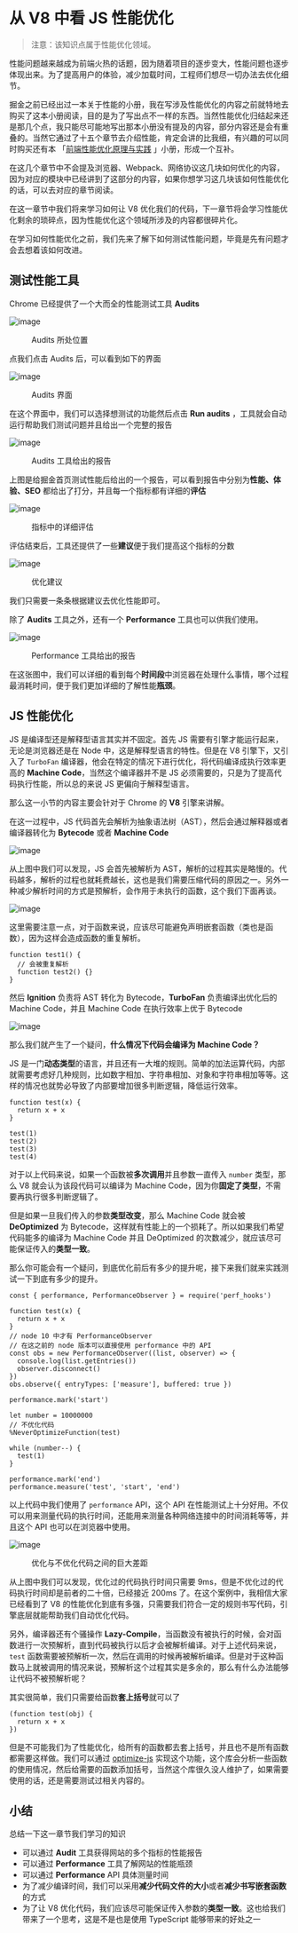 # 从 V8 中看 JS 性能优化

> 注意：该知识点属于性能优化领域。

性能问题越来越成为前端火热的话题，因为随着项目的逐步变大，性能问题也逐步体现出来。为了提高用户的体验，减少加载时间，工程师们想尽一切办法去优化细节。

掘金之前已经出过一本关于性能的小册，我在写涉及性能优化的内容之前就特地去购买了这本小册阅读，目的是为了写出点不一样的东西。当然性能优化归结起来还是那几个点，我只能尽可能地写出那本小册没有提及的内容，部分内容还是会有重叠的。当然它通过了十五个章节去介绍性能，肯定会讲的比我细，有兴趣的可以同时购买还有本 「[前端性能优化原理与实践](https://juejin.im/book/5b936540f265da0a9624b04b?referrer=574f8d8d2e958a005fd4edac) 」小册，形成一个互补。

在这几个章节中不会提及浏览器、Webpack、网络协议这几块如何优化的内容，因为对应的模块中已经讲到了这部分的内容，如果你想学习这几块该如何性能优化的话，可以去对应的章节阅读。

在这一章节中我们将来学习如何让 V8 优化我们的代码，下一章节将会学习性能优化剩余的琐碎点，因为性能优化这个领域所涉及的内容都很碎片化。

在学习如何性能优化之前，我们先来了解下如何测试性能问题，毕竟是先有问题才会去想着该如何改进。

## 测试性能工具

Chrome 已经提供了一个大而全的性能测试工具 **Audits**

![image](https://user-images.githubusercontent.com/2206056/69481425-4370f100-0e4c-11ea-8df0-c1038baff6c8.png)

<figure>

<figcaption>Audits 所处位置</figcaption>

</figure>

点我们点击 Audits 后，可以看到如下的界面

![image](https://user-images.githubusercontent.com/2206056/69481427-466be180-0e4c-11ea-951a-6adcd3b0918c.png)
<figure>

<figcaption>Audits 界面</figcaption>

</figure>

在这个界面中，我们可以选择想测试的功能然后点击 **Run audits** ，工具就会自动运行帮助我们测试问题并且给出一个完整的报告

![image](https://user-images.githubusercontent.com/2206056/69481434-4bc92c00-0e4c-11ea-80b4-4223d734cd62.png)

<figure>

<figcaption>Audits 工具给出的报告</figcaption>

</figure>

上图是给掘金首页测试性能后给出的一个报告，可以看到报告中分别为**性能、体验、SEO** 都给出了打分，并且每一个指标都有详细的**评估**

![image](https://user-images.githubusercontent.com/2206056/69481437-4ff54980-0e4c-11ea-8f8a-9dcfac8d4d72.png)
<figure>

<figcaption>指标中的详细评估</figcaption>

</figure>

评估结束后，工具还提供了一些**建议**便于我们提高这个指标的分数

![image](https://user-images.githubusercontent.com/2206056/69481441-54b9fd80-0e4c-11ea-8a3c-e8e96c96ceeb.png)
<figure>

<figcaption>优化建议</figcaption>

</figure>

我们只需要一条条根据建议去优化性能即可。

除了 **Audits** 工具之外，还有一个 **Performance** 工具也可以供我们使用。

![image](https://user-images.githubusercontent.com/2206056/69481442-57b4ee00-0e4c-11ea-975f-1a35b8d5e77f.png)
<figure>

<figcaption>Performance 工具给出的报告</figcaption>

</figure>

在这张图中，我们可以详细的看到每个**时间段**中浏览器在处理什么事情，哪个过程最消耗时间，便于我们更加详细的了解性能**瓶颈**。

## JS 性能优化

JS 是编译型还是解释型语言其实并不固定。首先 JS 需要有引擎才能运行起来，无论是浏览器还是在 Node 中，这是解释型语言的特性。但是在 V8 引擎下，又引入了 `TurboFan` 编译器，他会在特定的情况下进行优化，将代码编译成执行效率更高的 **Machine Code**，当然这个编译器并不是 JS 必须需要的，只是为了提高代码执行性能，所以总的来说 JS 更偏向于解释型语言。

那么这一小节的内容主要会针对于 Chrome 的 **V8** 引擎来讲解。

在这一过程中，JS 代码首先会解析为抽象语法树（AST），然后会通过解释器或者编译器转化为 **Bytecode** 或者 **Machine Code**

![image](https://user-images.githubusercontent.com/2206056/69481445-5be10b80-0e4c-11ea-9dc3-bd7a939c86b0.png)

从上图中我们可以发现，JS 会首先被解析为 AST，解析的过程其实是略慢的。代码越多，解析的过程也就耗费越长，这也是我们需要压缩代码的原因之一。另外一种减少解析时间的方式是预解析，会作用于未执行的函数，这个我们下面再谈。

![image](https://user-images.githubusercontent.com/2206056/69481447-5f749280-0e4c-11ea-90c1-f061f71430cf.png)

这里需要注意一点，对于函数来说，应该尽可能避免声明嵌套函数（类也是函数），因为这样会造成函数的重复解析。

    function test1() {
      // 会被重复解析
      function test2() {}
    }

然后 **Ignition** 负责将 AST 转化为 Bytecode，**TurboFan** 负责编译出优化后的 Machine Code，并且 Machine Code 在执行效率上优于 Bytecode

![image](https://user-images.githubusercontent.com/2206056/69481449-63081980-0e4c-11ea-99e3-441d99582412.png)

那么我们就产生了一个疑问，**什么情况下代码会编译为 Machine Code？**

JS 是一门**动态类型**的语言，并且还有一大堆的规则。简单的加法运算代码，内部就需要考虑好几种规则，比如数字相加、字符串相加、对象和字符串相加等等。这样的情况也就势必导致了内部要增加很多判断逻辑，降低运行效率。

    function test(x) {
      return x + x
    }

    test(1)
    test(2)
    test(3)
    test(4)

对于以上代码来说，如果一个函数被**多次调用**并且参数一直传入 `number` 类型，那么 V8 就会认为该段代码可以编译为 Machine Code，因为你**固定了类型**，不需要再执行很多判断逻辑了。

但是如果一旦我们传入的参数**类型改变**，那么 Machine Code 就会被 **DeOptimized** 为 Bytecode，这样就有性能上的一个损耗了。所以如果我们希望代码能多的编译为 Machine Code 并且 DeOptimized 的次数减少，就应该尽可能保证传入的**类型一致**。

那么你可能会有一个疑问，到底优化前后有多少的提升呢，接下来我们就来实践测试一下到底有多少的提升。

    const { performance, PerformanceObserver } = require('perf_hooks')

    function test(x) {
      return x + x
    }
    // node 10 中才有 PerformanceObserver
    // 在这之前的 node 版本可以直接使用 performance 中的 API
    const obs = new PerformanceObserver((list, observer) => {
      console.log(list.getEntries())
      observer.disconnect()
    })
    obs.observe({ entryTypes: ['measure'], buffered: true })

    performance.mark('start')

    let number = 10000000
    // 不优化代码
    %NeverOptimizeFunction(test)

    while (number--) {
      test(1)
    }

    performance.mark('end')
    performance.measure('test', 'start', 'end')

以上代码中我们使用了 `performance` API，这个 API 在性能测试上十分好用。不仅可以用来测量代码的执行时间，还能用来测量各种网络连接中的时间消耗等等，并且这个 API 也可以在浏览器中使用。

![image](https://user-images.githubusercontent.com/2206056/69481451-67cccd80-0e4c-11ea-84cf-29ab1fb4bfc8.png)

<figure>

<figcaption>优化与不优化代码之间的巨大差距</figcaption>

</figure>

从上图中我们可以发现，优化过的代码执行时间只需要 9ms，但是不优化过的代码执行时间却是前者的二十倍，已经接近 200ms 了。在这个案例中，我相信大家已经看到了 V8 的性能优化到底有多强，只需要我们符合一定的规则书写代码，引擎底层就能帮助我们自动优化代码。

另外，编译器还有个骚操作 **Lazy-Compile**，当函数没有被执行的时候，会对函数进行一次预解析，直到代码被执行以后才会被解析编译。对于上述代码来说，`test` 函数需要被预解析一次，然后在调用的时候再被解析编译。但是对于这种函数马上就被调用的情况来说，预解析这个过程其实是多余的，那么有什么办法能够让代码不被预解析呢？

其实很简单，我们只需要给函数**套上括号**就可以了

    (function test(obj) {
      return x + x
    })

但是不可能我们为了性能优化，给所有的函数都去套上括号，并且也不是所有函数都需要这样做。我们可以通过 [optimize-js](https://link.juejin.im/?target=https%3A%2F%2Fgithub.com%2Fnolanlawson%2Foptimize-js) 实现这个功能，这个库会分析一些函数的使用情况，然后给需要的函数添加括号，当然这个库很久没人维护了，如果需要使用的话，还是需要测试过相关内容的。

## 小结

总结一下这一章节我们学习的知识

*   可以通过 **Audit** 工具获得网站的多个指标的性能报告
*   可以通过 **Performance** 工具了解网站的性能瓶颈
*   可以通过 **Performance** API 具体测量时间
*   为了减少编译时间，我们可以采用**减少代码文件的大小**或者**减少书写嵌套函数**的方式
*   为了让 V8 优化代码，我们应该尽可能保证传入参数的**类型一致**。这也给我们带来了一个思考，这是不是也是使用 TypeScript 能够带来的好处之一

</div>
